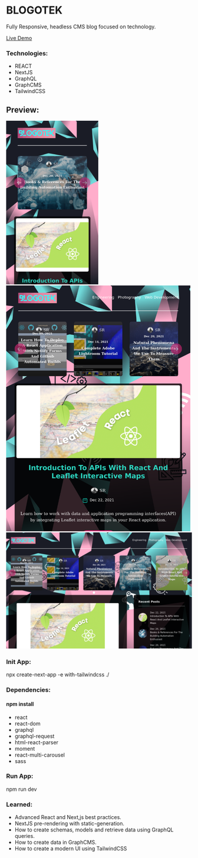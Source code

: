 # BLOGOTEK
Fully Responsive, headless CMS blog focused on technology.

<a class="README-link" href="https://blogotek.vercel.app/">Live Demo</a>

<h3>Technologies:</h3>
 <ul>
    <li>REACT</li>
    <li>NextJS</li>
    <li>GraphQL</li>
    <li>GraphCMS</li>
    <li>TailwindCSS</li>
 </ul>

## Preview:
<img src="public/mobile-blog.png" alt="mobile" width="250"/>
<img src="public/tablet-blog.png" alt="ipad" width="500"/>
<img src="public/desktop-blog.png" alt="desktop" width="750"/>
<h3>Init App:</h3>
<p>npx create-next-app -e with-tailwindcss ./</p>

<h3>Dependencies:</h3>
<h4>npm install</h4>
<ul>
  <li>react</li>
  <li>react-dom</li>
  <li>graphql</li>
  <li>graphql-request</li>
  <li>html-react-parser</li>
  <li>moment</li>
  <li>react-multi-carousel</li>
  <li>sass</li>
</ul>

<h3>Run App:</h3>
<p>npm run dev</p>

<h3>Learned:</h3>
<ul>
  <li>Advanced React and Next,js best practices.</li>
  <li>NextJS pre-rendering with static-generation.</li>
  <li>How to create schemas, models and retrieve data using GraphQL queries.</li>
  <li>How to create data in GraphCMS.</li>
  <li>How to create a modern UI using TailwindCSS</li>
</ul>
